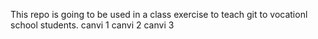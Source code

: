 This repo is going to be used in a class exercise to teach git to vocationl school students.
canvi 1
canvi 2
canvi 3
